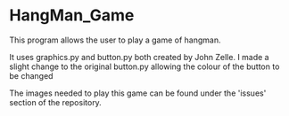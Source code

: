 # HangMan_Game

This program allows the user to play a game of hangman.

It uses graphics.py and button.py both created by John Zelle. 
I made a slight change to the original button.py allowing the colour of the button to be changed

The images needed to play this game can be found under the 'issues' section of the repository.
